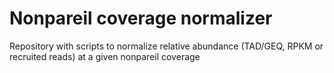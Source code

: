 # Nonpareil coverage normalizer
Repository with scripts to normalize relative abundance (TAD/GEQ, RPKM or recruited reads) at a given nonpareil coverage
